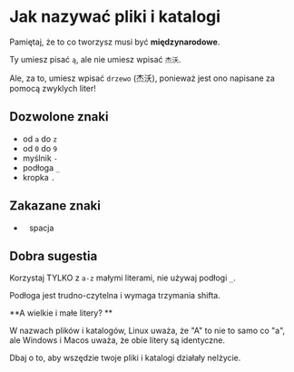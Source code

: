 # Jak nazywać pliki i katalogi

Pamiętaj, że to co tworzysz musi być **międzynarodowe**.

Ty umiesz pisać `ą`, ale nie umiesz wpisać `杰沃`.

Ale, za to, umiesz wpisać `drzewo` (杰沃), ponieważ jest ono napisane za pomocą zwyklych liter!

## Dozwolone znaki

- od `a` do `z`
- od `0` do `9`
- myślnik `-`
- podłoga `_`
- kropka `.`

## Zakazane znaki

- ` ` spacja

## Dobra sugestia

Korzystaj TYLKO z `a-z` małymi literami, nie używaj podłogi `_`.

Podłoga jest trudno-czytelna i wymaga trzymania shifta. 

**A wielkie i małe litery? **

W nazwach plików i katalogów, Linux uważa, że "A" to nie to samo co "a", ale Windows i Macos uważa, że obie litery są identyczne.

Dbaj o to, aby wszędzie twoje pliki i katalogi działały nelżycie.
